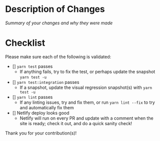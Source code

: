 # Description of Changes

*Summary of your changes and why they were made*

# Checklist

Please make sure each of the following is validated:

- [] `yarn test` passes
  - If anything fails, try to fix the test, or perhaps update the snapshot `yarn test -u`
- [] `yarn test:integration` passes
  - If a snapshot, update the visual regression snapshot(s) with `yarn test -u`
- [] `yarn lint` passes
  - If any linting issues, try and fix them, or run `yarn lint --fix` to try and automatically fix them
- [] Netlify deploy looks good
  - Netlify will run on every PR and update with a comment when the site is ready; check it out, and do a quick sanity check!

Thank you for your contribution(s)!
